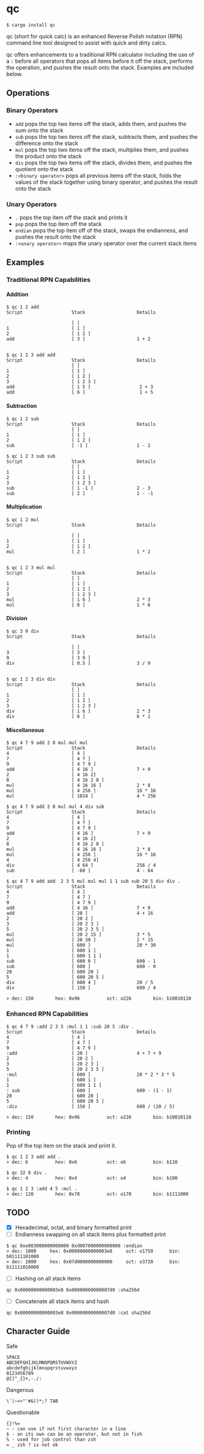 # qc

```
$ cargo install qc
```

qc (short for quick calc) is an enhanced Reverse Polish notation (RPN) command line tool designed to assist with quick and dirty calcs.


qc offers enhancements to a traditional RPN calculator including the use of a `:` before all operators that pops all items before it off the stack, performs the operation, and pushes the result onto the stack. Examples are included below.

## Operations
### Binary Operators
- `add`     pops the top two items off the stack, adds them, and pushes the sum onto the stack
- `sub`     pops the top two items off the stack, subtracts them, and pushes the difference onto the stack
- `mul`     pops the top two items off the stack, multiplies them, and pushes the product onto the stack
- `div`     pops the top two items off the stack, divides them, and pushes the quotient onto the stack
- `:<binary operator>` pops all previous items off the stack, folds the values of the stack together using binary operator, and pushes the result onto the stack

### Unary Operators
- `.` pops the top item off the stack and prints it
- `pop` pops the top item off the stack
- `endian`  pops the top item off of the stack, swaps the endianness, and pushes the result onto the stack
- `:<unary operator>` maps the unary operator over the current stack items

## Examples
### Traditional RPN Capabilities
#### Addition
```
$ qc 1 2 add
Script                  Stack                   Details 
                                        
                        [ ]
1                       [ 1 ]
2                       [ 1 2 ]
add                     [ 3 ]                   1 + 2


$ qc 1 2 3 add add
Script                  Stack                   Details 
                        [ ]
1                       [ 1 ]
2                       [ 1 2 ]
3                       [ 1 2 3 ]
add                     [ 1 5 ]                  2 + 3
add                     [ 6 ]                    1 + 5
```

#### Subtraction
```
$ qc 1 2 sub            
Script                  Stack                   Details 
                        [ ]
1                       [ 1 ]
2                       [ 1 2 ]
sub                     [ -1 ]                  1 - 2

$ qc 1 2 3 sub sub
Script                  Stack                   Details 
                        [ ]
1                       [ 1 ]
2                       [ 1 2 ]
3                       [ 1 2 3 ]
sub                     [ 1 -1 ]                2 - 3
sub                     [ 2 ]                   1 - -1
```

#### Multiplication
```
$ qc 1 2 mul
Script                  Stack                   Details 
                                        
                        [ ]
1                       [ 1 ]
2                       [ 1 2 ]
mul                     [ 2 ]                   1 * 2


$ qc 1 2 3 mul mul
Script                  Stack                   Details 
                        [ ]
1                       [ 1 ]
2                       [ 1 2 ]
3                       [ 1 2 3 ]
mul                     [ 1 6 ]                 2 * 3
mul                     [ 6 ]                   1 * 6
```

#### Division
```
$ qc 3 9 div
Script                  Stack                   Details 
                                        
                        [ ]
3                       [ 3 ]
9                       [ 3 9 ]
div                     [ 0.5 ]                 3 / 9


$ qc 1 2 3 div div
Script                  Stack                   Details 
                        [ ]
1                       [ 1 ]
2                       [ 1 2 ]
3                       [ 1 2 3 ]
div                     [ 1 6 ]                 2 * 3
div                     [ 6 ]                   6 * 1
```

#### Miscellaneous

```
$ qc 4 7 9 add 2 8 mul mul mul
Script                  Stack                   Details 
4                       [ 4 ]
7                       [ 4 7 ]
9                       [ 4 7 9 ]
add                     [ 4 16 ]                7 + 9
2                       [ 4 16 2]
8                       [ 4 16 2 8 ]
mul                     [ 4 16 16 ]             2 * 8
mul                     [ 4 256 ]               16 * 16
mul                     [ 1024 ]                4 * 256
```

```
$ qc 4 7 9 add 2 8 mul mul 4 div sub
Script                  Stack                   Details 
4                       [ 4 ]
7                       [ 4 7 ]
9                       [ 4 7 9 ]
add                     [ 4 16 ]                7 + 9
2                       [ 4 16 2]
8                       [ 4 16 2 8 ]
mul                     [ 4 16 16 ]             2 * 8
mul                     [ 4 256 ]               16 * 16
4                       [ 4 256 4]
div                     [ 4 64 ]                256 / 4
sub                     [ -60 ]                 4 - 64
```

```
$ qc 4 7 9 add add  2 3 5 mul mul mul 1 1 sub sub 20 5 div div .
Script                  Stack                   Details 
4                       [ 4 ]
7                       [ 4 7 ]
9                       [ 4 7 9 ]
add                     [ 4 16 ]                7 + 9
add                     [ 20 ]                  4 + 16
2                       [ 20 2 ]
3                       [ 20 2 3 ]
5                       [ 20 2 3 5 ]
mul                     [ 20 2 15 ]             3 * 5
mul                     [ 20 30 ]               2 * 15
mul                     [ 600 ]                 20 * 30
1                       [ 600 1 ]
1                       [ 600 1 1 ]
sub                     [ 600 0 ]               600 - 1
sub                     [ 600 ]                 600 - 0
20                      [ 600 20 ]
5                       [ 600 20 5 ]
div                     [ 600 4 ]               20 / 5
div                     [ 150 ]                 600 / 4

> dec: 150        hex: 0x96          oct: o226        bin: b10010110 
```

### Enhanced RPN Capabilities
```
$ qc 4 7 9 :add 2 3 5 :mul 1 1 :sub 20 5 :div .
Script                  Stack                   Details 
4                       [ 4 ]
7                       [ 4 7 ]
9                       [ 4 7 9 ]
:add                    [ 20 ]                  4 + 7 + 9
2                       [ 20 2 ]
3                       [ 20 2 3 ]
5                       [ 20 2 3 5 ]
:mul                    [ 600 ]                 20 * 2 * 3 * 5
1                       [ 600 1 ]
1                       [ 600 1 1 ]
: sub                   [ 600 ]                 600 - (1 - 1)
20                      [ 600 20 ]
5                       [ 600 20 5 ]
:div                    [ 150 ]                 600 / (20 / 5)

> dec: 150        hex: 0x96          oct: o226        bin: b10010110 
```

### Printing
Pop of the top item on the stack and print it.
```
$ qc 1 2 3 add add .
> dec: 6          hex: 0x6           oct: o6          bin: b110

$ qc 32 8 div .
> dec: 4          hex: 0x4           oct: o4          bin: b100

$ qc 1 2 3 :add 4 5 :mul .
> dec: 120        hex: 0x78          oct: o170        bin: b1111000

```

## TODO
- [x] Hexadecimal, octal, and binary formatted print
- [ ] Endianness swapping on all stack items plus formatted print
```
$ qc 0xe803000000000000 0xd007000000000000 :endian
> dec: 1000     hex: 0x00000000000003e8     oct: o1750      bin: b01111101000
> dec: 2000     hex: 0x07d0000000000000     oct: o3720      bin: b11111010000
```
- [ ] Hashing on all stack items
```
qc 0x00000000000003e8 0x00000000000007d0 :sha256d
```
- [ ] Concatenate all stack items and hash
```
qc 0x00000000000003e8 0x00000000000007d0 :cat sha256d
```


## Character Guide
Safe
```
SPACE
ABCDEFGHIJKLMNOPQRSTUVWXYZ
abcdefghijklmnopqrstuvwxyz
0123456789
@[]^_{}+,-./:
```

Dangerous
```
\`|~<>"'#&()*;? TAB
```


Questionable
```
{}!%=
~ - can use if not first character in a line
$ - on its own can be an operator, but not in fish
% - used for job control than zsh
= _ zsh ? is not ok
```
